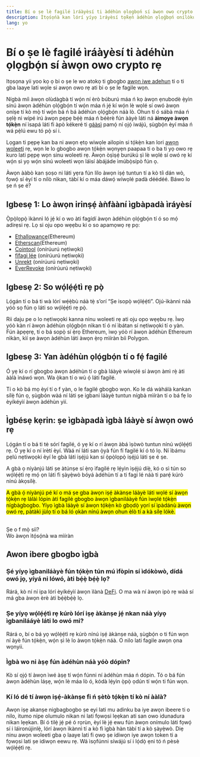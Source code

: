 ```yaml
---
title: Bí o ṣe lè fagilé ìráàyèsí ti àdéhùn ọlọgbọ́n sí àwọn owo crypto rẹ
description: Ìtọ́sọ́nà kan lórí yíyọ ìráyèsí tọ́kẹ̀n àdéhùn ọlọ́gbọ́n onílòkulò
lang: yo
---
```


# Bí o ṣe lè fagilé ìráàyèsí ti àdéhùn ọlọgbọ́n sí àwọn owo crypto rẹ

Itọsọna yii yoo kọ ọ bi o ṣe le wo atokọ ti gbogbo [awọn iwe adehun](/glossary/#smart-contract) ti o ti gba laaye lati wọle si awọn owo rẹ ati bi o ṣe le fagile wọn.

Nígbà míì àwọn olùdàgbà tí wọ́n ní èrò búburú máa ń kọ àwọn ẹnubodè ẹ̀yìn sínú àwọn àdéhùn ọlọ́gbọ́n tí wọ́n máa ń jẹ́ kí wọ́n lè wọlé sí owó àwọn oníṣe tí kò mọ̀ tí wọ́n bá ń bá àdéhùn ọlọ́gbọ́n náà lò. Ohun tí ó sábà máa ń ṣẹlẹ̀ ni wípé irú àwọn pẹpẹ bẹ́ẹ̀ máa ń béèrè fún ààyè láti ná **àìmọye àwọn tọ́kẹ̀n** ní ìsapá láti fi àpò kékeré ti [gáàsì](/glossary/#gas) pamọ́ ní ọjọ́ iwájú, ṣùgbọ́n èyí máa ń wá pẹ̀lú ewu tó pọ̀ sí i.

Lọgan ti pẹpẹ kan ba ni awọn ẹtọ wiwọle ailopin si tọ́kẹ̀n kan lori [awọn woleeti](/glossary/#wallet) rẹ, wọn le lo gbogbo awọn tọ́kẹ̀n wọnyẹn paapaa ti o ba ti yọ owo rẹ kuro lati pẹpẹ wọn sinu woleeti rẹ. Àwọn òṣìṣẹ́ burúkú ṣì lè wọlé sí owó rẹ kí wọ́n sì yọ wọ́n sínú woleeti wọn láìsí àbájáde ìmúbọ̀sípò fún ọ.

Àwọn ààbò kan ṣoṣo ni láti yẹra fún lílo àwọn iṣẹ́ tuntun tí a kò tíì dán wò, fọwọ́ sí èyí tí o nílò nìkan, tàbí kí o máa dáwọ́ wíwọlé padà déédéé. Báwo lo ṣe ń ṣe é?

## Igbesẹ 1: Lo àwọn irinṣẹ́ àǹfààní ìgbàpadà ìráyèsí

Ọ̀pọ̀lọpọ̀ ìkànnì ló jẹ́ kí o wo àti fagídí àwọn àdéhùn ọlọ́gbọ́n tí ó so mọ́ adirẹsi rẹ. Lọ si oju opo wẹẹbu ki o so apamọwọ rẹ pọ:

- [Ethallowance](https://ethallowance.com/)(Ethereum)
- [Etherscan](https://etherscan.io/tokenapprovalchecker)(Ethereum)
- [Cointool](https://cointool.app/approve/eth) (onírúurú nẹtiwọki)
- [fífagi lée](https://revoke.cash/) (onírúurú nẹtiwọki)
- [Unrekt](https://app.unrekt.net/) (onírúurú nẹtiwọki)
- [EverRevoke](https://everrise.com/everrevoke/) (onírúurú nẹtiwọki)

## Igbesẹ 2: So wọ́lẹ́ẹ́tì rẹ pọ̀

Lọ́gán tí o bá ti wà lórí wẹ́ẹ̀bù náà tẹ̀ s’orí “Ṣe isopọ̀ wọ́lẹ́ẹ́tì”. Ojú-ìkànnì náà yóò sọ fún ọ láti so wọ́lẹ́ẹ́tì rẹ pọ̀.

Rii daju pe o lo nẹtiwọọki kanna ninu woleeti rẹ ati oju opo wẹẹbu rẹ. Ìwọ yóò kàn rí àwọn àdéhùn ọlọ́gbọ́n nìkan tí ó ní ìbátan sí nẹtiwọọki tí o yàn. Fún àpẹẹrẹ, tí o bá sopọ̀ sí ẹ̀rọ Ethereum, ìwọ yóò rí àwọn àdéhùn Ethereum nìkàn, kìí ṣe àwọn àdéhùn láti àwọn ẹ̀rọ mìíràn bíi Polygon.

## Igbesẹ 3: Yan àdéhùn ọlọ́gbọ́n tí o fẹ́ fagilé

Ó yẹ kí o rí gbogbo àwọn àdéhùn tí o gbà láàyè wíwọlé sí àwọn àmì rẹ̀ àti ààlà ìnáwó wọn. Wa ọ̀kan tí o wù ọ́ láti fagilé.

Tí o kò bá mọ èyí tí o f yàn, o le fagilé gbogbo wọn. Ko le dá wàhálà kankan sílẹ̀ fún ọ, ṣùgbón wàá ní láti ṣe igbani láàyè tuntun nígbà mìíràn tí o bá fẹ lo èyíkéyìí àwọn àdéhùn yìí.

## Ìgbésẹ kẹrin: ṣe ìgbàpadà ìgbà láàyè sí àwọn owó rẹ

Lọ́gán tí o bá ti tė sórí fagilé, ó yẹ kí o rí àwọn àbá ìṣòwò tuntun nínú wọ́lẹ́ẹ́tì rẹ. Ó yẹ kí o ní ìrètí èyí. Wàá ní láti san ọ̀yà fún fí fagilé kí ó tó lọ. Ní ìbámu pẹlú nẹtiwọọki èyí le gbà láti iṣẹ́jú kan sí ọ̀pọ̀lọpọ̀ iṣẹ́jú láti ṣe é ṣe.

A gbà ọ níyànjú láti ṣe àtúnṣe sí ẹ̀rọ ìfagilé rẹ lẹ́yìn ìṣẹ́jú díẹ̀, kó o sì tún so wọ́lẹ́ẹ́tì rẹ mọ́ ọn láti fi ṣàyẹ̀wò bóyá àdéhùn tí a ti fagi lé náà ti parẹ́ kúrò nínú àkọsílẹ̀.

<mark>A gbà ọ́ níyànjú pé kí o má ṣe gba àwọn iṣẹ́ àkànṣe láàyè láti wọlé sí àwọn tọ́kẹ̀n rẹ lálàì lópin àti fagilé gbogbo àwọn ìgbaniláàyè fún ìwọlé tọ́kẹ̀n nígbàgbogbo. Yíyọ ìgbà láàyè sí àwọn tọ́kẹ̀n kò gbọdọ̀ yọrí sí ìpàdánù àwọn owó rẹ, pàtàkì jùlọ tí o bá ló ọkàn nínú àwọn ohun èlò tí a kà sílẹ lókè.</mark>

 <br />

<Alert variant="update">
<Emoji text=":eyes:" className="text-4xl"/>
<AlertContent className="justify-between flex-row items-center">
  <div>Ṣe o f mọ̀ síi?</div>
  <ButtonLink href="/guides/">
    Wo àwọn ìtọ́sọ́nà wa mìíràn
  </ButtonLink>
</AlertContent>
</Alert>

## Awon ibere gbogbo ìgbà

### Ṣé yíyọ ìgbaniláàyè fún tọ́kẹ̀n tún mú ìfòpin sí ìdókòwò, dídá owó jọ, yíyá ni lówó, àti bẹ́ẹ̀ bẹ́ẹ̀ lọ?

Rárá, kò ní ní ipa lórí èyíkéyìí àwọn ìlànà [DeFi](/glossary/#defi). O ma wà ní àwọn ipò rẹ wàá sí má gba àwọn èrè àti bẹ́ẹ̀bẹ́ẹ̀ lọ.

### Ṣe yíyọ wọ́lẹ́ẹ́tì rẹ kúrò lórí iṣẹ àkànṣe jẹ́ nkan náà yíyọ ìgbanilááyè láti lo owó mi?

Rárá o, bí o bá yọ wọ́lẹ́ẹ́tì rẹ kúrò nínú iṣẹ́ àkànṣe náà, ṣùgbọ́n o ti fún wọn ní àyè fún tọ́kẹ̀n, wọ́n ṣì lè lo àwọn tọ́kẹ̀n náà. O nilo lati fagile awọn ọna wọnyii.

### Ìgbà wo ni àṣẹ fún àdéhùn náà yóò dópin?

Kò sí ọjọ́ tí àwọn ìwé àṣẹ tí wọ́n fúnni ní àdéhùn máa ń dópin. Tó o bá fún àwọn àdéhùn láṣẹ, wọ́n lè máa lò ó, kódà lẹ́yìn ọ̀pọ̀ ọdún tí wọ́n ti fún wọn.

### Kí ló dé tí àwọn iṣẹ́-àkànṣe fi ń ṣètò tọ́kẹ̀n tí kò ní ààlà?

Awọn iṣẹ akanṣe nigbagbogbo ṣe eyi lati mu adinku ba iye awọn ibeere ti o nilo, itumo nipe olumulo nikan ni lati fọwọsi lẹẹkan ati san owo idunadura nikan lẹẹkan. Bí ó tilẹ̀ jẹ́ pé ó rọrùn, èyí lè jẹ́ ewu fún àwọn onímulo láti fọwọ́ sí i láìronújinlẹ̀, lórí àwọn ìkànnì tí a kò fi ìgbà hàn tàbí tí a kò ṣàyẹ̀wò. Diẹ ninu awọn woleeti gba ọ laaye lati fi ọwọ ṣe idiwọn iye awọn token ti a fọwọsi lati ṣe idiwọn eewu rẹ. Wá ìsọfúnni síwájú sí i lọ́dọ̀ ẹni tó ń pèsè wọ́lẹ́ẹ́tì rẹ.

